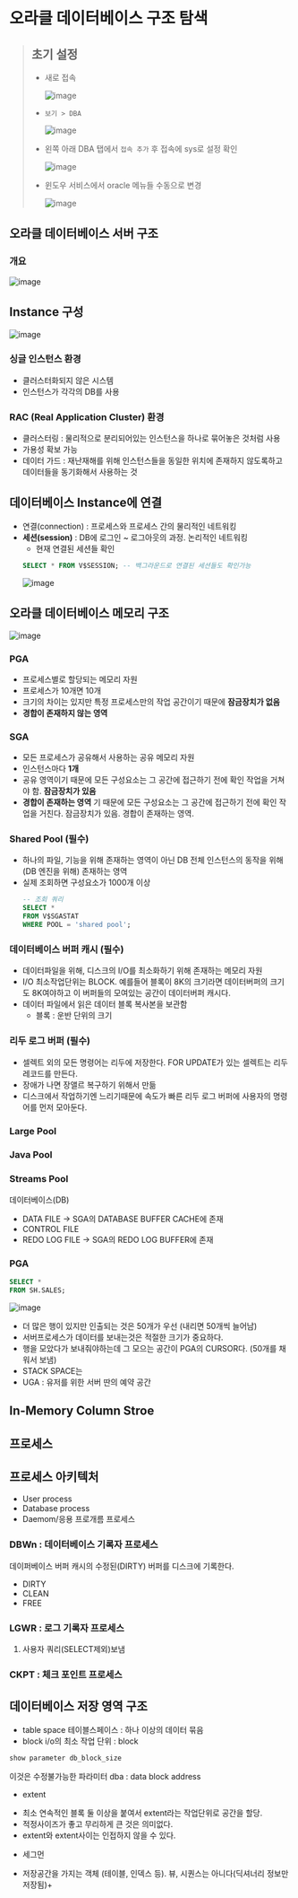# 오라클 데이터베이스 구조 탐색
> ## 초기 설정
> * 새로 접속  
>   
>   ![image](https://user-images.githubusercontent.com/79209568/115130444-d22a7300-a02a-11eb-812f-55d2027c02ab.png)
> * `보기 > DBA`  
>   
>   ![image](https://user-images.githubusercontent.com/79209568/115130472-0c941000-a02b-11eb-8b89-2842d6c252a3.png)
> * 왼쪽 아래 DBA 탭에서 `접속 추가` 후 접속에 sys로 설정 확인  
>   
>   ![image](https://user-images.githubusercontent.com/79209568/115130491-2e8d9280-a02b-11eb-9c6a-8c4a5b3b5375.png)
> * 윈도우 서비스에서 oracle 메뉴들 수동으로 변경  
>    
>   ![image](https://user-images.githubusercontent.com/79209568/115130574-b7a4c980-a02b-11eb-889c-afc865a6cb2a.png)

## 오라클 데이터베이스 서버 구조
### 개요  
![image](https://user-images.githubusercontent.com/79209568/115130955-ebcdb980-a02e-11eb-8ed3-235c1d90168c.png)

## 
## Instance 구성  
![image](https://user-images.githubusercontent.com/79209568/115131653-af9d5780-a034-11eb-8b71-3ecf2b076246.png)

### 싱글 인스턴스 환경
- 클러스터화되지 않은 시스템
- 인스턴스가 각각의 DB를 사용
### RAC (Real Application Cluster) 환경
- 클러스터링 : 물리적으로 분리되어있는 인스턴스을 하나로 묶어놓은 것처럼 사용
- 가용성 확보 가능
- 데이터 가드 : 재난재해를 위해 인스턴스들을 동일한 위치에 존재하지 않도록하고 데이터들을 동기화해서 사용하는 것 

## 데이터베이스 Instance에 연결
* 연결(connection) : 프로세스와 프로세스 간의 물리적인 네트워킹
* **세션(session)** : DB에 로그인 ~ 로그아웃의 과정. 논리적인 네트워킹
  * 현재 연결된 세션들 확인
  ```sql
  SELECT * FROM V$SESSION; -- 백그라운드로 연결된 세션들도 확인가능
  ```
  ![image](https://user-images.githubusercontent.com/79209568/115131299-f6d61900-a031-11eb-8b6f-7dbff8fe8fe4.png)

## 오라클 데이터베이스 메모리 구조
![image](https://user-images.githubusercontent.com/79209568/115131463-46691480-a033-11eb-9307-b25ef15882ae.png)
### PGA
* 프로세스별로 할당되는 메모리 자원
* 프로세스가 10개면 10개
* 크기의 차이는 있지만 특정 프로세스만의 작업 공간이기 때문에 **잠금장치가 없음**
* **경합이 존재하지 않는 영역**
### SGA
* 모든 프로세스가 공유해서 사용하는 공유 메모리 자원
* 인스턴스마다 **1개**
* 공유 영역이기 때문에 모든 구성요소는 그 공간에 접근하기 전에 확인 작업을 거쳐야 함. **잠금장치가 있음**
* **경합이 존재하는 영역**
기 때문에 모든 구성요소는 그 공간에 접근하기 전에 확인 작업을 거친다. 잠금장치가 있음. 경합이 존재하는 영역.

### Shared Pool (필수)
* 하나의 파일, 기능을 위해 존재하는 영역이 아닌 DB 전체 인스턴스의 동작을 위해(DB 엔진을 위해) 존재하는 영역
* 실제 조회하면 구성요소가 1000개 이상
  ```sql
  -- 조회 쿼리
  SELECT * 
  FROM V$SGASTAT
  WHERE POOL = 'shared pool';
  ```

### 데이터베이스 버퍼 캐시 (필수)
* 데이터파일을 위해, 디스크의 I/O를 최소화하기 위해 존재하는 메모리 자원
* I/O 최소작업단위는 BLOCK. 예를들어 블록이 8K의 크기라면 데이터버퍼의 크기도 8K여야하고 이 버퍼들의 모여있는 공간이 데이터버퍼 캐시다.
* 데이터 파일에서 읽은 데이터 블록 복사본을 보관함
  - 블록 : 운반 단위의 크기

### 리두 로그 버퍼 (필수)
* 셀렉트 외의 모든 명령어는 리두에 저장한다. FOR UPDATE가 있는 셀렉트는 리두 레코드를 만든다.
* 장애가 나면 장앨르 복구하기 위해서 만듦
* 디스크에서 작업하기엔 느리기때문에 속도가 빠른 리두 로그 버퍼에 사용자의 명령어를 먼저 모아둔다.

### Large Pool

### Java Pool

### Streams Pool

데이터베이스(DB)
* DATA FILE -> SGA의 DATABASE BUFFER CACHE에 존재
* CONTROL FILE
* REDO LOG FILE -> SGA의 REDO LOG BUFFER에 존재

### PGA
```SQL
SELECT *
FROM SH.SALES;
```
![image](https://user-images.githubusercontent.com/79209568/115132489-baa7b600-a03b-11eb-83f5-1ff6c79a59bb.png)
* 더 많은 행이 있지만 인출되는 것은 50개가 우선 (내리면 50개씩 늘어남)
* 서버프로세스가 데이터를 보내는것은 적절한 크기가 중요하다.
* 행을 모았다가 보내줘야하는데 그 모으는 공간이 PGA의 CURSOR다. (50개를 채워서 보냄)
* STACK SPACE는 
* UGA : 유저를 위한 서버 딴의 예약 공간

## In-Memory Column Stroe

## 프로세스
## 프로세스 아키텍처
* User process
* Database process
* Daemom/응용 프로개름 프로세스

### DBWn : 데이터베이스 기록자 프로세스
데이퍼베이스 버퍼 캐시의 수정된(DIRTY) 버퍼를 디스크에 기록한다.
* DIRTY
* CLEAN
* FREE
### LGWR : 로그 기록자 프로세스
1. 사용자 쿼리(SELECT제외)보냄

### CKPT : 체크 포인트 프로세스

## 데이터베이스 저장 영역 구조
* table space
테이블스페이스 : 하나 이상의 데이터 묶음
* block
i/o의 최소 작업 단위 : block
```sql
show parameter db_block_size
```
이것은 수정불가능한 파라미터
dba : data block address
* extent
- 최소 연속적인 블록 둘 이상을 붙여서 extent라는 작업단위로 공간을 할당.
- 적정사이즈가 좋고 무리하게 큰 것은 의미없다.
- extent와 extent사이는 인접하지 않을 수 있다.
* 세그먼
- 저장공간을 가지는 객체 (테이블, 인덱스 등). 뷰, 시퀀스는 아니다(딕셔너리 정보만 저장됨)+
